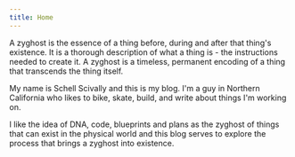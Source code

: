 ```yaml
---
title: Home
---
```


A zyghost is the essence of a thing before, during and after that thing\'s
existence. It is a thorough description of what a thing is - the
instructions needed to create it. A zyghost is a timeless, permanent
encoding of a thing that transcends the thing itself.

My name is Schell Scivally and this is my blog. I\'m a guy in Northern
California who likes to bike, skate, build, and write about things I\'m working 
on.

I like the idea of DNA, code, blueprints and plans as the zyghost of things that
can exist in the physical world and this blog serves to explore the process 
that brings a zyghost into existence. 
